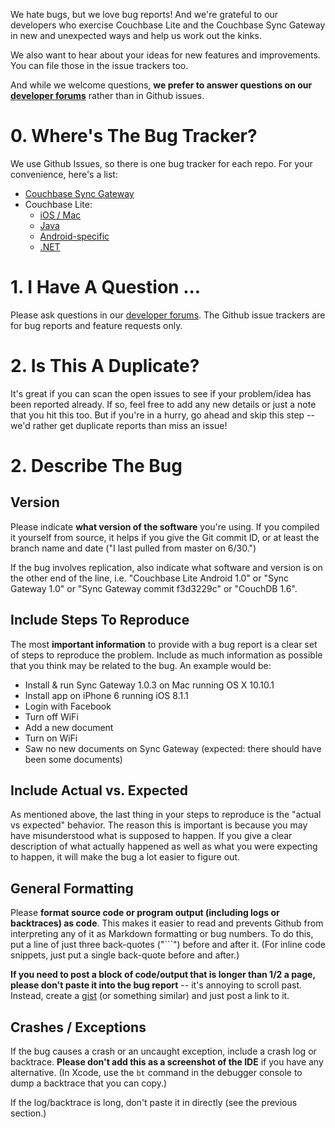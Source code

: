 We hate bugs, but we love bug reports! And we're grateful to our developers who exercise Couchbase Lite and the Couchbase Sync Gateway in new and unexpected ways and help us work out the kinks.

We also want to hear about your ideas for new features and improvements. You can file those in the issue trackers too.

And while we welcome questions, **we prefer to answer questions on our [developer forums](https://forums.couchbase.com)** rather than in Github issues.

# 0. Where's The Bug Tracker?

We use Github Issues, so there is one bug tracker for each repo. For your convenience, here's a list:

* [Couchbase Sync Gateway](https://github.com/couchbase/sync_gateway/issues)
* Couchbase Lite:
  * [iOS / Mac](https://github.com/couchbase/couchbase-lite-ios/issues)
  * [Java](https://github.com/couchbase/couchbase-lite-java-core/issues)
  * [Android-specific](https://github.com/couchbase/couchbase-lite-android/issues)
  * [.NET](https://github.com/couchbase/couchbase-lite-net/issues)

# 1. I Have A Question ...

Please ask questions in our [developer forums](https://forums.couchbase.com). The Github issue trackers are for bug reports and feature requests only.

# 2. Is This A Duplicate?

It's great if you can scan the open issues to see if your problem/idea has been reported already. If so, feel free to add any new details or just a note that you hit this too. But if you're in a hurry, go ahead and skip this step -- we'd rather get duplicate reports than miss an issue!

# 2. Describe The Bug

## Version

Please indicate **what version of the software** you're using. If you compiled it yourself from source, it helps if you give the Git commit ID, or at least the branch name and date ("I last pulled from master on 6/30.")

If the bug involves replication, also indicate what software and version is on the other end of the line, i.e. "Couchbase Lite Android 1.0" or "Sync Gateway 1.0" or "Sync Gateway commit f3d3229c" or "CouchDB 1.6".

## Include Steps To Reproduce

The most **important information** to provide with a bug report is a clear set of steps to reproduce the problem.  Include as much information as possible that you think may be related to the bug.  An example would be:

* Install & run Sync Gateway 1.0.3 on Mac running OS X 10.10.1
* Install app on iPhone 6 running iOS 8.1.1
* Login with Facebook
* Turn off WiFi
* Add a new document
* Turn on WiFi
* Saw no new documents on Sync Gateway (expected: there should have been some documents)

## Include Actual vs. Expected

As mentioned above, the last thing in your steps to reproduce is the "actual vs expected" behavior.  The reason this is important is because you may have misunderstood what is supposed to happen.  If you give a clear description of what actually happened as well as what you were expecting to happen, it will make the bug a lot easier to figure out.

## General Formatting

Please **format source code or program output (including logs or backtraces) as code**. This makes it easier to read and prevents Github from interpreting any of it as Markdown formatting or bug numbers. To do this, put a line of just three back-quotes ("```") before and after it. (For inline code snippets, just put a single back-quote before and after.)

**If you need to post a block of code/output that is longer than 1/2 a page, please don't paste it into the bug report** -- it's annoying to scroll past. Instead, create a [gist](https://gist.github.com) (or something similar) and just post a link to it.

## Crashes / Exceptions

If the bug causes a crash or an uncaught exception, include a crash log or backtrace. **Please don't add this as a screenshot of the IDE** if you have any alternative. (In Xcode, use the `bt` command in the debugger console to dump a backtrace that you can copy.)

If the log/backtrace is long, don't paste it in directly (see the previous section.)
